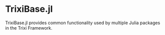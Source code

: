 # TrixiBase.jl

TrixiBase.jl provides common functionality used by multiple Julia packages in the Trixi Framework.
